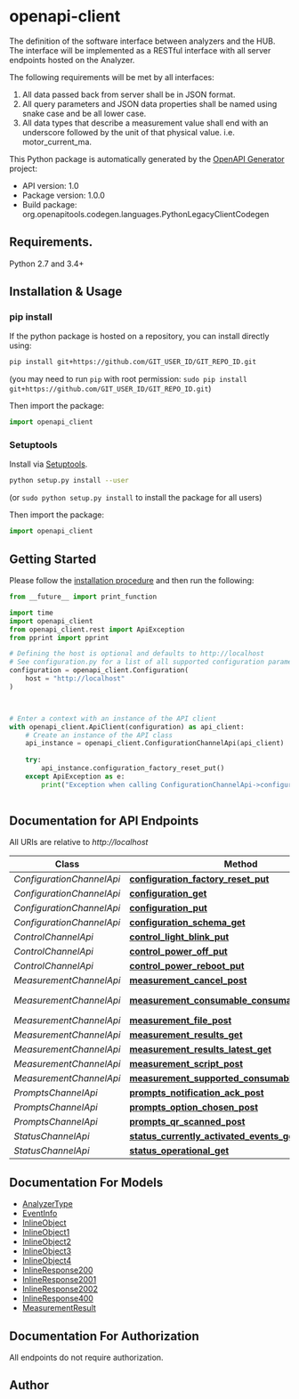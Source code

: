 # openapi-client
The definition of the software interface between analyzers and the HUB.  The interface will be implemented as a RESTful interface with all server endpoints hosted on the Analyzer.

The following requirements will be met by all interfaces: 
1. All data passed back from server shall be in JSON format.
2. All query parameters and JSON data properties shall be named using snake case and be all lower case.
4. All data types that describe a measurement value shall end with an underscore followed by the unit of that physical value.  i.e. motor_current_ma.

This Python package is automatically generated by the [OpenAPI Generator](https://openapi-generator.tech) project:

- API version: 1.0
- Package version: 1.0.0
- Build package: org.openapitools.codegen.languages.PythonLegacyClientCodegen

## Requirements.

Python 2.7 and 3.4+

## Installation & Usage
### pip install

If the python package is hosted on a repository, you can install directly using:

```sh
pip install git+https://github.com/GIT_USER_ID/GIT_REPO_ID.git
```
(you may need to run `pip` with root permission: `sudo pip install git+https://github.com/GIT_USER_ID/GIT_REPO_ID.git`)

Then import the package:
```python
import openapi_client
```

### Setuptools

Install via [Setuptools](http://pypi.python.org/pypi/setuptools).

```sh
python setup.py install --user
```
(or `sudo python setup.py install` to install the package for all users)

Then import the package:
```python
import openapi_client
```

## Getting Started

Please follow the [installation procedure](#installation--usage) and then run the following:

```python
from __future__ import print_function

import time
import openapi_client
from openapi_client.rest import ApiException
from pprint import pprint

# Defining the host is optional and defaults to http://localhost
# See configuration.py for a list of all supported configuration parameters.
configuration = openapi_client.Configuration(
    host = "http://localhost"
)



# Enter a context with an instance of the API client
with openapi_client.ApiClient(configuration) as api_client:
    # Create an instance of the API class
    api_instance = openapi_client.ConfigurationChannelApi(api_client)
    
    try:
        api_instance.configuration_factory_reset_put()
    except ApiException as e:
        print("Exception when calling ConfigurationChannelApi->configuration_factory_reset_put: %s\n" % e)
    
```

## Documentation for API Endpoints

All URIs are relative to *http://localhost*

Class | Method | HTTP request | Description
------------ | ------------- | ------------- | -------------
*ConfigurationChannelApi* | [**configuration_factory_reset_put**](docs/ConfigurationChannelApi.md#configuration_factory_reset_put) | **PUT** /configuration/factory_reset | 
*ConfigurationChannelApi* | [**configuration_get**](docs/ConfigurationChannelApi.md#configuration_get) | **GET** /configuration | 
*ConfigurationChannelApi* | [**configuration_put**](docs/ConfigurationChannelApi.md#configuration_put) | **PUT** /configuration | 
*ConfigurationChannelApi* | [**configuration_schema_get**](docs/ConfigurationChannelApi.md#configuration_schema_get) | **GET** /configuration/schema | 
*ControlChannelApi* | [**control_light_blink_put**](docs/ControlChannelApi.md#control_light_blink_put) | **PUT** /control/light/blink | 
*ControlChannelApi* | [**control_power_off_put**](docs/ControlChannelApi.md#control_power_off_put) | **PUT** /control/power/off | 
*ControlChannelApi* | [**control_power_reboot_put**](docs/ControlChannelApi.md#control_power_reboot_put) | **PUT** /control/power/reboot | 
*MeasurementChannelApi* | [**measurement_cancel_post**](docs/MeasurementChannelApi.md#measurement_cancel_post) | **POST** /measurement/cancel | 
*MeasurementChannelApi* | [**measurement_consumable_consumable_uuid_post**](docs/MeasurementChannelApi.md#measurement_consumable_consumable_uuid_post) | **POST** /measurement/consumable/{consumable_uuid} | 
*MeasurementChannelApi* | [**measurement_file_post**](docs/MeasurementChannelApi.md#measurement_file_post) | **POST** /measurement/file | 
*MeasurementChannelApi* | [**measurement_results_get**](docs/MeasurementChannelApi.md#measurement_results_get) | **GET** /measurement/results | 
*MeasurementChannelApi* | [**measurement_results_latest_get**](docs/MeasurementChannelApi.md#measurement_results_latest_get) | **GET** /measurement/results/latest | 
*MeasurementChannelApi* | [**measurement_script_post**](docs/MeasurementChannelApi.md#measurement_script_post) | **POST** /measurement/script | 
*MeasurementChannelApi* | [**measurement_supported_consumables_get**](docs/MeasurementChannelApi.md#measurement_supported_consumables_get) | **GET** /measurement/supported_consumables | 
*PromptsChannelApi* | [**prompts_notification_ack_post**](docs/PromptsChannelApi.md#prompts_notification_ack_post) | **POST** /prompts/notification_ack | 
*PromptsChannelApi* | [**prompts_option_chosen_post**](docs/PromptsChannelApi.md#prompts_option_chosen_post) | **POST** /prompts/option_chosen | 
*PromptsChannelApi* | [**prompts_qr_scanned_post**](docs/PromptsChannelApi.md#prompts_qr_scanned_post) | **POST** /prompts/qr_scanned | 
*StatusChannelApi* | [**status_currently_activated_events_get**](docs/StatusChannelApi.md#status_currently_activated_events_get) | **GET** /status/currently_activated_events | 
*StatusChannelApi* | [**status_operational_get**](docs/StatusChannelApi.md#status_operational_get) | **GET** /status/operational | 


## Documentation For Models

 - [AnalyzerType](docs/AnalyzerType.md)
 - [EventInfo](docs/EventInfo.md)
 - [InlineObject](docs/InlineObject.md)
 - [InlineObject1](docs/InlineObject1.md)
 - [InlineObject2](docs/InlineObject2.md)
 - [InlineObject3](docs/InlineObject3.md)
 - [InlineObject4](docs/InlineObject4.md)
 - [InlineResponse200](docs/InlineResponse200.md)
 - [InlineResponse2001](docs/InlineResponse2001.md)
 - [InlineResponse2002](docs/InlineResponse2002.md)
 - [InlineResponse400](docs/InlineResponse400.md)
 - [MeasurementResult](docs/MeasurementResult.md)


## Documentation For Authorization

 All endpoints do not require authorization.

## Author




